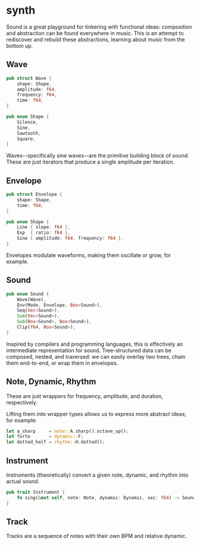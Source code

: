 # synth

Sound is a great playground for tinkering with functional ideas:
composition and abstraction can be found everywhere in music. This is
an attempt to rediscover and rebuild these abstractions, learning
about music from the bottom up.

## Wave

```rust
pub struct Wave {
    shape: Shape,
    amplitude: f64, 
    frequency: f64,
    time: f64,
}

pub enum Shape {
    Silence,
    Sine,
    Sawtooth,
    Square,
}
```

Waves--specifically sine waves--are the primitive building block of sound.
These are just iterators that produce a single amplitude per iteration.

## Envelope

```rust
pub struct Envelope {
    shape: Shape,
    time: f64,
}

pub enum Shape {
    Line { slope: f64 },
    Exp  { ratio: f64 },
    Sine { amplitude: f64, frequency: f64 },
}
```

Envelopes modulate waveforms, making them oscillate or grow, for example.

## Sound

```rust
pub enum Sound {
    Wave(Wave),
    Env(Mode, Envelope, Box<Sound>),
    Seq(Vec<Sound>),
    Sum(Vec<Sound>),
    Sub(Box<Sound>, Box<Sound>),
    Clip(f64, Box<Sound>),
}
```

Inspired by compilers and programming languages, this is effectively an
intermediate representation for sound. Tree-structured data can be
composed, nested, and traversed: we can easily overlay two
trees, chain them end-to-end, or wrap them in envelopes.

## Note, Dynamic, Rhythm

These are just wrappers for frequency, amplitude, and duration, respectively.

Lifting them into wrapper types allows us to express more abstract ideas; for example:

```rust
let a_sharp     = note::A.sharp().octave_up();
let forte       = dynamic::F;
let dotted_half = rhythm::H.dotted();
```

## Instrument

Instruments (theoretically) convert a given note, dynamic, and rhythm into actual sound.

```rust
pub trait Instrument {
    fn sing(&mut self, note: Note, dynamic: Dynamic, sec: f64) -> Sound;
}
```

## Track

Tracks are a sequence of notes with their own BPM and relative dynamic.
